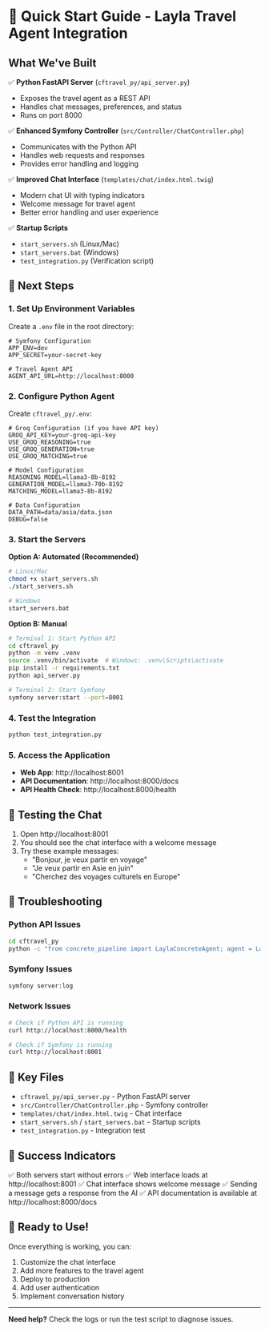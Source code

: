 # 🚀 Quick Start Guide - Layla Travel Agent Integration

## What We've Built

✅ **Python FastAPI Server** (`cftravel_py/api_server.py`)
- Exposes the travel agent as a REST API
- Handles chat messages, preferences, and status
- Runs on port 8000

✅ **Enhanced Symfony Controller** (`src/Controller/ChatController.php`)
- Communicates with the Python API
- Handles web requests and responses
- Provides error handling and logging

✅ **Improved Chat Interface** (`templates/chat/index.html.twig`)
- Modern chat UI with typing indicators
- Welcome message for travel agent
- Better error handling and user experience

✅ **Startup Scripts**
- `start_servers.sh` (Linux/Mac)
- `start_servers.bat` (Windows)
- `test_integration.py` (Verification script)

## 🎯 Next Steps

### 1. Set Up Environment Variables

Create a `.env` file in the root directory:

```env
# Symfony Configuration
APP_ENV=dev
APP_SECRET=your-secret-key

# Travel Agent API
AGENT_API_URL=http://localhost:8000
```

### 2. Configure Python Agent

Create `cftravel_py/.env`:

```env
# Groq Configuration (if you have API key)
GROQ_API_KEY=your-groq-api-key
USE_GROQ_REASONING=true
USE_GROQ_GENERATION=true
USE_GROQ_MATCHING=true

# Model Configuration
REASONING_MODEL=llama3-8b-8192
GENERATION_MODEL=llama3-70b-8192
MATCHING_MODEL=llama3-8b-8192

# Data Configuration
DATA_PATH=data/asia/data.json
DEBUG=false
```

### 3. Start the Servers

**Option A: Automated (Recommended)**
```bash
# Linux/Mac
chmod +x start_servers.sh
./start_servers.sh

# Windows
start_servers.bat
```

**Option B: Manual**
```bash
# Terminal 1: Start Python API
cd cftravel_py
python -m venv .venv
source .venv/bin/activate  # Windows: .venv\Scripts\activate
pip install -r requirements.txt
python api_server.py

# Terminal 2: Start Symfony
symfony server:start --port=8001
```

### 4. Test the Integration

```bash
python test_integration.py
```

### 5. Access the Application

- **Web App**: http://localhost:8001
- **API Documentation**: http://localhost:8000/docs
- **API Health Check**: http://localhost:8000/health

## 🧪 Testing the Chat

1. Open http://localhost:8001
2. You should see the chat interface with a welcome message
3. Try these example messages:
   - "Bonjour, je veux partir en voyage"
   - "Je veux partir en Asie en juin"
   - "Cherchez des voyages culturels en Europe"

## 🔧 Troubleshooting

### Python API Issues
```bash
cd cftravel_py
python -c "from concrete_pipeline import LaylaConcreteAgent; agent = LaylaConcreteAgent(); print('Agent loaded successfully')"
```

### Symfony Issues
```bash
symfony server:log
```

### Network Issues
```bash
# Check if Python API is running
curl http://localhost:8000/health

# Check if Symfony is running
curl http://localhost:8001
```

## 📁 Key Files

- `cftravel_py/api_server.py` - Python FastAPI server
- `src/Controller/ChatController.php` - Symfony controller
- `templates/chat/index.html.twig` - Chat interface
- `start_servers.sh` / `start_servers.bat` - Startup scripts
- `test_integration.py` - Integration test

## 🎉 Success Indicators

✅ Both servers start without errors
✅ Web interface loads at http://localhost:8001
✅ Chat interface shows welcome message
✅ Sending a message gets a response from the AI
✅ API documentation is available at http://localhost:8000/docs

## 🚀 Ready to Use!

Once everything is working, you can:
1. Customize the chat interface
2. Add more features to the travel agent
3. Deploy to production
4. Add user authentication
5. Implement conversation history

---

**Need help?** Check the logs or run the test script to diagnose issues. 